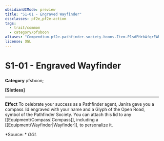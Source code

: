 ```yaml
---
obsidianUIMode: preview
title: "S1-01 - Engraved Wayfinder"
cssclasses: pf2e,pf2e-action
tags:
  - trait/common
  - category/pfsboon
aliases: "Compendium.pf2e.pathfinder-society-boons.Item.P1sdPHrbAfqrEAM3"
license: OGL
---
```

# S1-01 - Engraved Wayfinder

### 

**Category** pfsboon; 




**\[Slotless\]**

* * *

**Effect** To celebrate your success as a Pathfinder agent, Janira gave you a compass lid engraved with your name and a Glyph of the Open Road, symbol of the Pathfinder Society. You can attach this lid to any [[Equipment/Compass|Compass]], including a [[Equipment/Wayfinder|Wayfinder]], to personalize it.

*Source: *
*OGL*